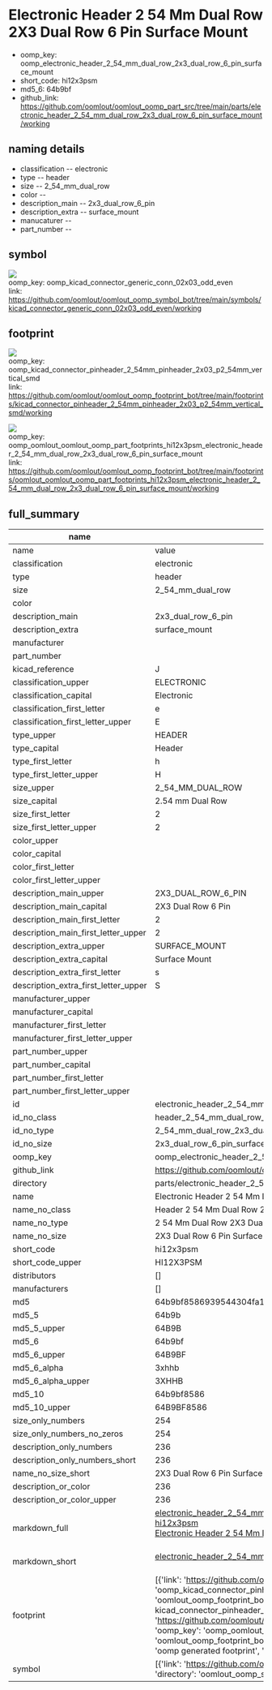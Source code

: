 # Electronic Header 2 54 Mm Dual Row 2X3 Dual Row 6 Pin Surface Mount

  
* oomp_key: oomp_electronic_header_2_54_mm_dual_row_2x3_dual_row_6_pin_surface_mount 
* short_code: hi12x3psm
* md5_6: 64b9bf  
* github_link: https://github.com/oomlout/oomlout_oomp_part_src/tree/main/parts/electronic_header_2_54_mm_dual_row_2x3_dual_row_6_pin_surface_mount/working  
## naming details
* classification -- electronic
* type -- header
* size -- 2_54_mm_dual_row
* color -- 
* description_main -- 2x3_dual_row_6_pin
* description_extra -- surface_mount
* manucaturer -- 
* part_number -- 



## symbol

![](symbol/{index}/working/working_600.png)  
oomp_key: oomp_kicad_connector_generic_conn_02x03_odd_even  
link: https://github.com/oomlout/oomlout_oomp_symbol_bot/tree/main/symbols/kicad_connector_generic_conn_02x03_odd_even/working  

## footprint

![](footprint/{index}/working/working_600.png)  
oomp_key: oomp_kicad_connector_pinheader_2_54mm_pinheader_2x03_p2_54mm_vertical_smd  
link: https://github.com/oomlout/oomlout_oomp_footprint_bot/tree/main/footprints/kicad_connector_pinheader_2_54mm_pinheader_2x03_p2_54mm_vertical_smd/working  

![](footprint/{index}/working/working_600.png)  
oomp_key: oomp_oomlout_oomlout_oomp_part_footprints_hi12x3psm_electronic_header_2_54_mm_dual_row_2x3_dual_row_6_pin_surface_mount  
link: https://github.com/oomlout/oomlout_oomp_footprint_bot/tree/main/footprints/oomlout_oomlout_oomp_part_footprints_hi12x3psm_electronic_header_2_54_mm_dual_row_2x3_dual_row_6_pin_surface_mount/working  

## full_summary
| name | value | 
| --- | --- | 
| name | value | 
| classification | electronic | 
| type | header | 
| size | 2_54_mm_dual_row | 
| color |  | 
| description_main | 2x3_dual_row_6_pin | 
| description_extra | surface_mount | 
| manufacturer |  | 
| part_number |  | 
| kicad_reference | J | 
| classification_upper | ELECTRONIC | 
| classification_capital | Electronic | 
| classification_first_letter | e | 
| classification_first_letter_upper | E | 
| type_upper | HEADER | 
| type_capital | Header | 
| type_first_letter | h | 
| type_first_letter_upper | H | 
| size_upper | 2_54_MM_DUAL_ROW | 
| size_capital | 2.54 mm Dual Row | 
| size_first_letter | 2 | 
| size_first_letter_upper | 2 | 
| color_upper |  | 
| color_capital |  | 
| color_first_letter |  | 
| color_first_letter_upper |  | 
| description_main_upper | 2X3_DUAL_ROW_6_PIN | 
| description_main_capital | 2X3 Dual Row 6 Pin | 
| description_main_first_letter | 2 | 
| description_main_first_letter_upper | 2 | 
| description_extra_upper | SURFACE_MOUNT | 
| description_extra_capital | Surface Mount | 
| description_extra_first_letter | s | 
| description_extra_first_letter_upper | S | 
| manufacturer_upper |  | 
| manufacturer_capital |  | 
| manufacturer_first_letter |  | 
| manufacturer_first_letter_upper |  | 
| part_number_upper |  | 
| part_number_capital |  | 
| part_number_first_letter |  | 
| part_number_first_letter_upper |  | 
| id | electronic_header_2_54_mm_dual_row_2x3_dual_row_6_pin_surface_mount | 
| id_no_class | header_2_54_mm_dual_row_2x3_dual_row_6_pin_surface_mount | 
| id_no_type | 2_54_mm_dual_row_2x3_dual_row_6_pin_surface_mount | 
| id_no_size | 2x3_dual_row_6_pin_surface_mount | 
| oomp_key | oomp_electronic_header_2_54_mm_dual_row_2x3_dual_row_6_pin_surface_mount | 
| github_link | https://github.com/oomlout/oomlout_oomp_part_src/tree/main/parts/electronic_header_2_54_mm_dual_row_2x3_dual_row_6_pin_surface_mount/working | 
| directory | parts/electronic_header_2_54_mm_dual_row_2x3_dual_row_6_pin_surface_mount | 
| name | Electronic Header 2 54 Mm Dual Row 2X3 Dual Row 6 Pin Surface Mount | 
| name_no_class | Header 2 54 Mm Dual Row 2X3 Dual Row 6 Pin Surface Mount | 
| name_no_type | 2 54 Mm Dual Row 2X3 Dual Row 6 Pin Surface Mount | 
| name_no_size | 2X3 Dual Row 6 Pin Surface Mount | 
| short_code | hi12x3psm | 
| short_code_upper | HI12X3PSM | 
| distributors | [] | 
| manufacturers | [] | 
| md5 | 64b9bf8586939544304fa1b2b7765ace | 
| md5_5 | 64b9b | 
| md5_5_upper | 64B9B | 
| md5_6 | 64b9bf | 
| md5_6_upper | 64B9BF | 
| md5_6_alpha | 3xhhb | 
| md5_6_alpha_upper | 3XHHB | 
| md5_10 | 64b9bf8586 | 
| md5_10_upper | 64B9BF8586 | 
| size_only_numbers | 254 | 
| size_only_numbers_no_zeros | 254 | 
| description_only_numbers | 236 | 
| description_only_numbers_short | 236 | 
| name_no_size_short | 2X3 Dual Row 6 Pin Surface Mount | 
| description_or_color | 236 | 
| description_or_color_upper | 236 | 
| markdown_full | [electronic_header_2_54_mm_dual_row_2x3_dual_row_6_pin_surface_mount](https://github.com/oomlout/oomlout_oomp_part_src/tree/main/parts/electronic_header_2_54_mm_dual_row_2x3_dual_row_6_pin_surface_mount/working)<br>[hi12x3psm](https://github.com/oomlout/oomlout_oomp_part_src/tree/main/parts/electronic_header_2_54_mm_dual_row_2x3_dual_row_6_pin_surface_mount/working)<br>[Electronic Header 2 54 Mm Dual Row 2X3 Dual Row 6 Pin Surface Mount](https://github.com/oomlout/oomlout_oomp_part_src/tree/main/parts/electronic_header_2_54_mm_dual_row_2x3_dual_row_6_pin_surface_mount/working)<br><br> | 
| markdown_short | [electronic_header_2_54_mm_dual_row_2x3_dual_row_6_pin_surface_mount](https://github.com/oomlout/oomlout_oomp_part_src/tree/main/parts/electronic_header_2_54_mm_dual_row_2x3_dual_row_6_pin_surface_mount/working)<br><br> | 
| footprint | [{'link': 'https://github.com/oomlout/oomlout_oomp_footprint_bot/tree/main/foootprntss/kicad_connector_pinheader_2_54mm_pinheader_2x03_p2_54mm_vertical_smd', 'oomp_key': 'oomp_kicad_connector_pinheader_2_54mm_pinheader_2x03_p2_54mm_vertical_smd', 'directory': 'oomlout_oomp_footprint_bot/footprints/kicad_connector_pinheader_2_54mm_pinheader_2x03_p2_54mm_vertical_smd//working/working.kicad_mod', 'note': 'source footprint kicad_connector_pinheader_2_54mm_pinheader_2x03_p2_54mm_vertical_smd', 'index': 0}, {'link': 'https://github.com/oomlout/oomlout_oomp_footprint_bot/tree/main/foootprntss/oomlout_oomlout_oomp_part_footprints_hi12x3psm_electronic_header_2_54_mm_dual_row_2x3_dual_row_6_pin_surface_mount', 'oomp_key': 'oomp_oomlout_oomlout_oomp_part_footprints_hi12x3psm_electronic_header_2_54_mm_dual_row_2x3_dual_row_6_pin_surface_mount', 'directory': 'oomlout_oomp_footprint_bot/footprints/oomlout_oomlout_oomp_part_footprints_hi12x3psm_electronic_header_2_54_mm_dual_row_2x3_dual_row_6_pin_surface_mount//working/working.kicad_mod', 'note': 'oomp generated footprint', 'index': 1}] | 
| symbol | [{'link': 'https://github.com/oomlout/oomlout_oomp_symbol_bot/tree/main/symbols/kicad_connector_generic_conn_02x03_odd_even', 'oomp_key': 'oomp_kicad_connector_generic_conn_02x03_odd_even', 'directory': 'oomlout_oomp_symbol_bot/symbols/kicad_connector_generic_conn_02x03_odd_even//working/working.kicad_sym', 'index': 0}] | 
